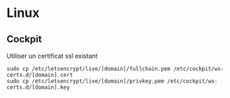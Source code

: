 # Linux

## Cockpit

Utiliser un certificat ssl existant

```
sudo cp /etc/letsencrypt/live/[domain]/fullchain.pem /etc/cockpit/ws-certs.d/[domain].cert
sudo cp /etc/letsencrypt/live/[domain]/privkey.pem /etc/cockpit/ws-certs.d/[domain].key
```
